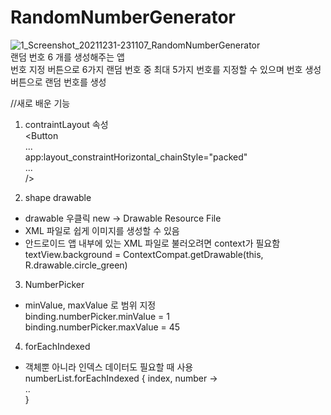 # RandomNumberGenerator

![1_Screenshot_20211231-231107_RandomNumberGenerator](https://user-images.githubusercontent.com/89306567/147827749-dab3791e-7b92-4c26-9e67-265ea4cd1e65.jpg) <br />
랜덤 번호 6 개를 생성해주는 앱 <br />
번호 지정 버튼으로 6가지 랜덤 번호 중 최대 5가지 번호를 지정할 수 있으며 번호 생성 버튼으로 랜덤 번호를 생성 

//새로 배운 기능
1. contraintLayout 속성<br />
<Button <br />
... <br />
   app:layout_constraintHorizontal_chainStyle="packed" <br />
... <br />
/> <br />

2. shape drawable<br />
- drawable 우클릭 new -> Drawable Resource File<br />
- XML 파일로 쉽게 이미지를 생성할 수 있음<br />
- 안드로이드 앱 내부에 있는 XML 파일로 불러오려면 context가 필요함<br />
textView.background = ContextCompat.getDrawable(this, R.drawable.circle_green)<br />

3. NumberPicker<br />
- minValue, maxValue 로 범위 지정<br />
binding.numberPicker.minValue = 1<br />
binding.numberPicker.maxValue = 45<br />

4. forEachIndexed<br />
- 객체뿐 아니라 인덱스 데이터도 필요할 때 사용<br />
 numberList.forEachIndexed { index, number -> <br />
   ..<br />
}<br />

